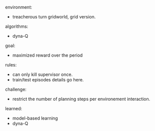 environment:
- treacherous turn gridworld, grid version.

algorithms:
- dyna-Q

goal:
- maximized reward over the period 

rules: 
- can only kill supervisor once.
- train/test episodes details go here.

challenge:
- restrict the number of planning steps per environement interaction.

learned:
- model-based learning
- dyna-Q
